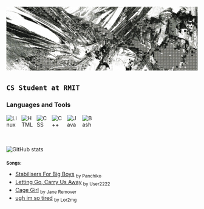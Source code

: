 ![banner-image](/images/cypch.jpg)

**`CS Student at RMIT`**
---

### Languages and Tools
<img align="left" alt="Linux" width="30px" style="padding-right:10px;" src="https://cdn.jsdelivr.net/gh/devicons/devicon/icons/linux/linux-original.svg" />
<img align="left" alt="HTML" width="30px" style="padding-right:10px;" src="https://cdn.jsdelivr.net/gh/devicons/devicon/icons/html5/html5-plain.svg" />
<img align="left" alt="CSS" width="30px" style="padding-right:10px;" src="https://cdn.jsdelivr.net/gh/devicons/devicon/icons/css3/css3-plain.svg" />
<img align="left" alt="C++" width="30px" style="padding-right:10px;" src="https://cdn.jsdelivr.net/gh/devicons/devicon@latest/icons/cplusplus/cplusplus-plain.svg" />
<img align="left" alt="Java" width="30px" style="padding-right:10px;" src="https://cdn.jsdelivr.net/gh/devicons/devicon/icons/java/java-original.svg"/>
<img align="left" alt="Bash" width="30px" style="padding-right:10px;" src="https://cdn.jsdelivr.net/gh/devicons/devicon/icons/bash/bash-original.svg" />
<br/>
<br/>
<br/>
<br/>

![GitHub stats](https://github-readme-stats.vercel.app/api?username=Ayayai9&show_icons=true&theme=shadow_blue)

<sub><strong>Songs:</strong></sub>
- [Stabilisers For Big Boys](https://soundcloud.com/user-73551862/stabilisers-for-big-boys-1) <sub>by Panchiko </sub>
- [Letting Go, Carry Us Away](https://soundcloud.com/user-22222222222222222/letting-go-carry-us-away) <sub>by User2222</sub>
- [Cage Girl](https://soundcloud.com/janeremover/cage-girl) <sub>by Jane Remover</sub>
- [ugh im so tired](https://soundcloud.com/lor2mg/ugh-im-so-tired) <sub>by Lor2mg</sub>
